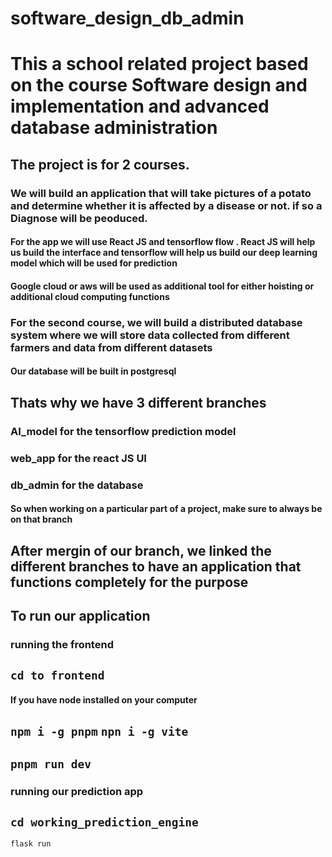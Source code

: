 # software_design_db_admin

# This a school related project based on the course Software design and implementation and advanced database administration

## The project is for 2 courses.

### We will build an application that will take pictures of a potato and determine whether it is affected by a disease or not. if so a Diagnose will be peoduced. 

#### For the app we will use React JS and tensorflow flow . React JS will help us build the interface and tensorflow will help us build our deep learning model which will be used for prediction
#### Google cloud or aws will be used as additional tool for either hoisting or additional cloud computing functions

### For the second course, we will build a distributed database system where we will store data collected from different farmers and data from different datasets

#### Our database will be built in postgresql

## Thats why we have 3 different branches
### AI_model for the tensorflow prediction model
### web_app for the react JS UI
### db_admin for the database

#### So when working on a particular part of a project, make sure to always be on that branch

## After mergin of our branch, we linked the different branches to have an application that functions completely for the purpose

## To run our application 
### running the frontend

`cd to frontend`
--------------
#### If you have node installed on your computer 
`npm i -g pnpm`
`npn i -g vite`
-----------------------------------------
`pnpm run dev`
-----------------------------


### running our prediction app
`cd working_prediction_engine`
--------------------------------------------------------------------------------------
`flask run`
